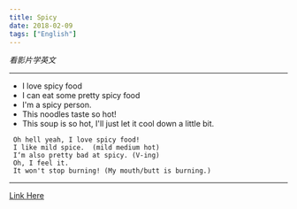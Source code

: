 ```yaml
---
title: Spicy
date: 2018-02-09
tags: ["English"]
---
```


<!--more-->

_看影片学英文_    

---------------

* I love spicy food  
* I can eat some pretty spicy food  
* I'm a spicy person. 
* This noodles taste so hot!
* This soup is so hot, I'll just let it cool down a little bit.    
  


```
 Oh hell yeah, I love spicy food!  
 I like mild spice.  (mild medium hot)  
 I‘m also pretty bad at spicy. (V-ing)  
 Oh, I feel it.
 It won't stop burning! (My mouth/butt is burning.)  
```

---------------

 [Link Here](https://www.youtube.com/watch?v=ATaVIZNSzbQ&t=78s)

